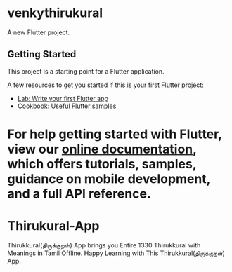 
# venkythirukural

A new Flutter project.

## Getting Started

This project is a starting point for a Flutter application.

A few resources to get you started if this is your first Flutter project:

- [Lab: Write your first Flutter app](https://flutter.dev/docs/get-started/codelab)
- [Cookbook: Useful Flutter samples](https://flutter.dev/docs/cookbook)

For help getting started with Flutter, view our
[online documentation](https://flutter.dev/docs), which offers tutorials,
samples, guidance on mobile development, and a full API reference.
=======
# Thirukural-App
Thirukkural(திருக்குறள்) App brings you Entire 1330 Thirukkural with Meanings in Tamil Offline. Happy Learning with This Thirukkural(திருக்குறள்) App.

